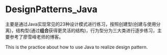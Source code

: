 # DesignPatterns_Java
主要是通过Java实现常见的23种设计模式进行练习，按照创建型(创建与使用分离)，结构型(通过**组合**获得更灵活的结构)，行为型分为三大类进行逐步练习，主要参考了廖雪峰老师的博客。

This is the practice about how to use Java to realize design pattern.